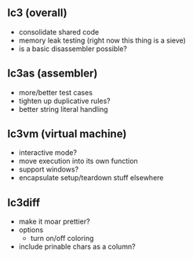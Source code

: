 ## lc3 (overall)
* consolidate shared code
* memory leak testing (right now this thing is a sieve)
* is a basic disassembler possible?

## lc3as (assembler)
* more/better test cases
* tighten up duplicative rules?
* better string literal handling

## lc3vm (virtual machine)
* interactive mode?
* move execution into its own function
* support windows?
* encapsulate setup/teardown stuff elsewhere

## lc3diff
* make it moar prettier?
* options
  * turn on/off coloring
* include prinable chars as a column?

